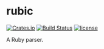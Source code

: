 # rubic

[![Crates.io](https://img.shields.io/crates/v/rubic.svg)](https://crates.io/crates/rubic)
[![Build Status](https://travis-ci.org/dylanmckay/rubic.svg?branch=master)](https://travis-ci.org/dylanmckay/rubic)
[![license](https://img.shields.io/github/license/dylanmckay/rubic.svg)]()

A Ruby parser.
